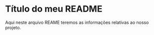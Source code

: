 # Título do meu README

Aqui neste arquivo REAME teremos as informações relativas ao nosso projeto.




